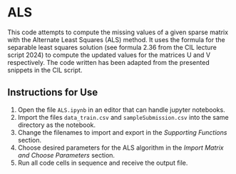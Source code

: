 # ALS
This code attempts to compute the missing values of a given sparse matrix with the Alternate Least Squares (ALS) method.
It uses the formula for the separable least squares solution (see formula 2.36 from the CIL lecture script 2024) to compute the updated values for the matrices U and V respectively.
The code written has been adapted from the presented snippets in the CIL script.
## Instructions for Use
1. Open the file `ALS.ipynb` in an editor that can handle jupyter notebooks.
2. Import the files `data_train.csv` and `sampleSubmission.csv` into the same directory as the notebook.
3. Change the filenames to import and export in the *Supporting Functions* section.
4. Choose desired parameters for the ALS algorithm in the *Import Matrix and Choose Parameters* section.
5. Run all code cells in sequence and receive the output file.